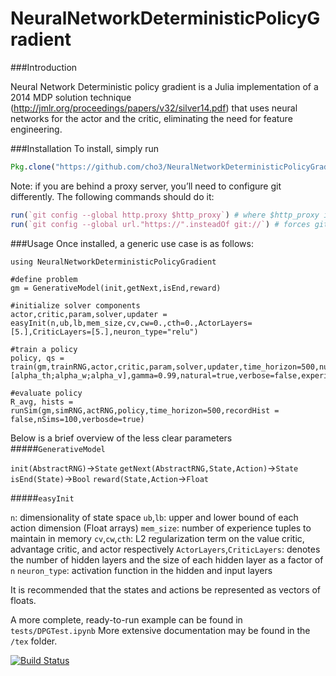 # NeuralNetworkDeterministicPolicyGradient

###Introduction

Neural Network Deterministic policy gradient is a Julia implementation of a 2014 MDP solution technique (http://jmlr.org/proceedings/papers/v32/silver14.pdf) that uses neural networks for the actor and the critic, eliminating the need for feature engineering.

###Installation
To install, simply run
```julia
Pkg.clone("https://github.com/cho3/NeuralNetworkDeterministicPolicyGradient.jl.git")
```
Note: if you are behind a proxy server, you’ll need to configure git differently. The following commands should do it:
```julia
run(`git config --global http.proxy $http_proxy`) # where $http_proxy is your proxy server
run(`git config --global url."https://".insteadOf git://`) # forces git to use https
```

###Usage
Once installed, a generic use case is as follows:
```
using NeuralNetworkDeterministicPolicyGradient

#define problem
gm = GenerativeModel(init,getNext,isEnd,reward)

#initialize solver components
actor,critic,param,solver,updater = easyInit(n,ub,lb,mem_size,cv,cw=0.,cth=0.,ActorLayers=[5.],CriticLayers=[5.],neuron_type="relu")

#train a policy
policy, qs = train(gm,trainRNG,actor,critic,param,solver,updater,time_horizon=500,num_episodes=10,eps=0.5,alpha=[alpha_th;alpha_w;alpha_v],gamma=0.99,natural=true,verbose=false,experience_replay=false)

#evaluate policy
R_avg, hists = runSim(gm,simRNG,actRNG,policy,time_horizon=500,recordHist = false,nSims=100,verbosde=true)
```

Below is a brief overview of the less clear parameters
#####`GenerativeModel`

`init(AbstractRNG)`->`State`
`getNext(AbstractRNG,State,Action)`->`State`
`isEnd(State)`->`Bool`
`reward(State,Action`->`Float`

#####`easyInit`

`n`: dimensionality of state space
`ub`,`lb`: upper and lower bound of each action dimension (Float arrays)
`mem_size`: number of experience tuples to maintain in memory
`cv`,`cw`,`cth`: L2 regularization term on the value critic, advantage critic, and actor respectively
`ActorLayers`,`CriticLayers`: denotes the number of hidden layers and the size of each hidden layer as a factor of ```n```
`neuron_type`: activation function in the hidden and input layers

It is recommended that the states and actions be represented as vectors of floats.

A more complete, ready-to-run example can be found in ```tests/DPGTest.ipynb```
More extensive documentation may be found in the ```/tex``` folder.

[![Build Status](https://travis-ci.org/cho3/NeuralNetworkDeterministicPolicyGradient.jl.svg?branch=master)](https://travis-ci.org/cho3/NeuralNetworkDeterministicPolicyGradient.jl)
